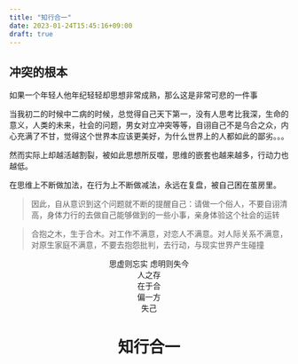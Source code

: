 ```yaml
---
title: "知行合一"
date: 2023-01-24T15:45:16+09:00
draft: true
---
```


## 冲突的根本
如果一个年轻人他年纪轻轻却思想非常成熟，那么这是非常可悲的一件事

当我初二的时候中二病的时候，总觉得自己天下第一，没有人思考比我深，生命的意义，人类的未来，社会的问题，男女对立冲突等等，自诩自己不是乌合之众，内心充满了不甘，觉得这个世界本应该更美好，为什么世界上的人都如此的鄙劣。。。

然而实际上却越活越割裂，被如此思想所反噬，思维的嵌套也越来越多，行动力也越低。

在思维上不断做加法，在行为上不断做减法，永远在复盘，被自己困在茧房里。

> 因此，自从意识到这个问题就不断的提醒自己：请做一个俗人，不要自诩清高，身体力行的去做自己能够做到的一些小事，亲身体验这个社会的运转

>合抱之木，生于合木。对工作不满意，对恋人不满意。对人际关系不满意，对原生家庭不满意，不要去抱怨批判，去行动，与现实世界产生碰撞


<center>思虚则忘实 虑明则失今<center/>



<center>人之存 <center/>
<center/>在于合 <center/>
<center/>偏一方 <center/>
<center/> 失己 <center/>



<h1 align = "center">知行合一</h1>